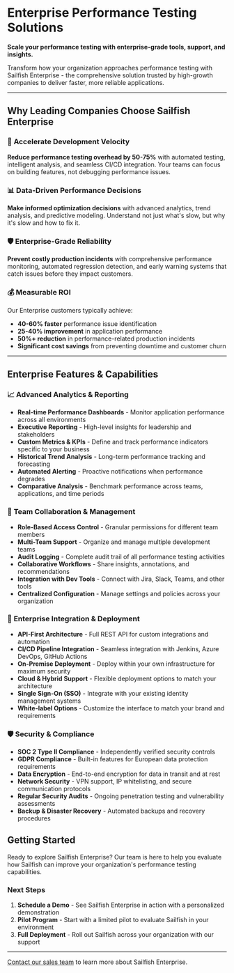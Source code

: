 # Enterprise Performance Testing Solutions

**Scale your performance testing with enterprise-grade tools, support, and insights.**

Transform how your organization approaches performance testing with Sailfish Enterprise - the comprehensive solution trusted by high-growth companies to deliver faster, more reliable applications.

---

## Why Leading Companies Choose Sailfish Enterprise

### 🚀 **Accelerate Development Velocity**
**Reduce performance testing overhead by 50-75%** with automated testing, intelligent analysis, and seamless CI/CD integration. Your teams can focus on building features, not debugging performance issues.

### 📊 **Data-Driven Performance Decisions**
**Make informed optimization decisions** with advanced analytics, trend analysis, and predictive modeling. Understand not just what's slow, but why it's slow and how to fix it.

### 🛡️ **Enterprise-Grade Reliability**
**Prevent costly production incidents** with comprehensive performance monitoring, automated regression detection, and early warning systems that catch issues before they impact customers.

### 💰 **Measurable ROI**
Our Enterprise customers typically achieve:
- **40-60% faster** performance issue identification
- **25-40% improvement** in application performance
- **50%+ reduction** in performance-related production incidents
- **Significant cost savings** from preventing downtime and customer churn

---

## Enterprise Features & Capabilities

### 📈 **Advanced Analytics & Reporting**
- **Real-time Performance Dashboards** - Monitor application performance across all environments
- **Executive Reporting** - High-level insights for leadership and stakeholders
- **Custom Metrics & KPIs** - Define and track performance indicators specific to your business
- **Historical Trend Analysis** - Long-term performance tracking and forecasting
- **Automated Alerting** - Proactive notifications when performance degrades
- **Comparative Analysis** - Benchmark performance across teams, applications, and time periods

### 👥 **Team Collaboration & Management**
- **Role-Based Access Control** - Granular permissions for different team members
- **Multi-Team Support** - Organize and manage multiple development teams
- **Audit Logging** - Complete audit trail of all performance testing activities
- **Collaborative Workflows** - Share insights, annotations, and recommendations
- **Integration with Dev Tools** - Connect with Jira, Slack, Teams, and other tools
- **Centralized Configuration** - Manage settings and policies across your organization

### 🔧 **Enterprise Integration & Deployment**
- **API-First Architecture** - Full REST API for custom integrations and automation
- **CI/CD Pipeline Integration** - Seamless integration with Jenkins, Azure DevOps, GitHub Actions
- **On-Premise Deployment** - Deploy within your own infrastructure for maximum security
- **Cloud & Hybrid Support** - Flexible deployment options to match your architecture
- **Single Sign-On (SSO)** - Integrate with your existing identity management systems
- **White-label Options** - Customize the interface to match your brand and requirements

### 🛡️ **Security & Compliance**
- **SOC 2 Type II Compliance** - Independently verified security controls
- **GDPR Compliance** - Built-in features for European data protection requirements
- **Data Encryption** - End-to-end encryption for data in transit and at rest
- **Network Security** - VPN support, IP whitelisting, and secure communication protocols
- **Regular Security Audits** - Ongoing penetration testing and vulnerability assessments
- **Backup & Disaster Recovery** - Automated backups and recovery procedures

## Getting Started

Ready to explore Sailfish Enterprise? Our team is here to help you evaluate how Sailfish can improve your organization's performance testing capabilities.

### Next Steps

1. **Schedule a Demo** - See Sailfish Enterprise in action with a personalized demonstration
2. **Pilot Program** - Start with a limited pilot to evaluate Sailfish in your environment
3. **Full Deployment** - Roll out Sailfish across your organization with our support

---

[Contact our sales team](/enterprise/contact) to learn more about Sailfish Enterprise.
